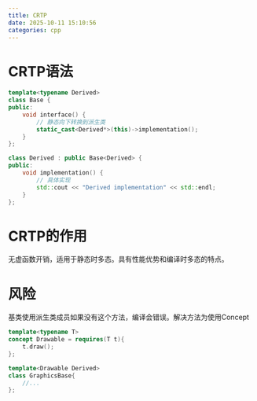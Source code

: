 ```yaml
---
title: CRTP
date: 2025-10-11 15:10:56
categories: cpp
---
```


# CRTP语法

```cpp
template<typename Derived>
class Base {
public:
    void interface() {
        // 静态向下转换到派生类
        static_cast<Derived*>(this)->implementation();
    }
};

class Derived : public Base<Derived> {
public:
    void implementation() {
        // 具体实现
        std::cout << "Derived implementation" << std::endl;
    }
};
```

# CRTP的作用

无虚函数开销，适用于静态时多态。具有性能优势和编译时多态的特点。

# 风险

基类使用派生类成员如果没有这个方法，编译会错误。解决方法为使用Concept

```cpp
template<typename T>
concept Drawable = requires(T t){
    t.draw();
};

template<Drawable Derived>
class GraphicsBase{
    //...
};
```
